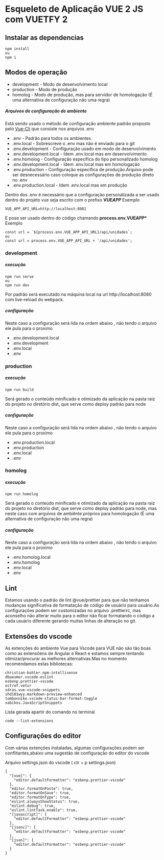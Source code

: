 # Esqueleto de Aplicação VUE 2 JS com VUETFY 2

## Instalar as dependencias

```
npm install
ou
npm i
```

## Modos de operação

- development - Modo de desenvolvimento local
- production - Modo de produção
- homolog - Modo de produção, mas para servidor de homologação (É uma alternativa de configuração não uma regra)

##### Arquivos de configuração de ambiente

Está sendo usado o método de configuração ambiente padrão proposto pelo [Vue-Cli](https://cli.vuejs.org/guide/mode-and-env.html#environment-variables) que consiste nos arquivos .env

- .env - Padrão para todos os ambientes
- .env.local - Sobrescreve o .env mas não é enviado para o git
- .env.development - Configuração usado em modo de desenvolvimento
- .env.development.local - Idem .env.local mas em desenvolvimento
- .env.homolog - Configuração específica do tipo personalizado homolog
- .env.development.local - Idem .env.local mas em homologação
- .env.production - Configuração específica de produção.Arquivo pode ser desnecessário caso coloque as configurações de produção direto no .env
- .env.production.local - Idem .env.local mas em produção

Dentro dos .env é necessário que a configuração personalizada a ser usado dentro do projeto vue seja escrito com o prefixo <strong>VUE*APP*</strong>
Exemplo

```
VUE_APP_API_URL=http://localhost:8081
```

E pose ser usado dentro do código chamando <strong>process.env.VUE*APP*\* </strong>
Exemplo

```
const url = `${process.env.VUE_APP_API_URL}/api/unidades`;
ou
const url = process.env.VUE_APP_API_URL + '/api/unidades';
```

### development

##### execução

```
npm run serve
ou
npm run dev
```

Por padrão será executado na máquina local na url http://localhost:8080 com live-reload do webpack.

##### configuração

Neste caso a configuração será lida na ordem abaixo , não tendo o arquivo ele pula para o proximo

- .env.development.local
- .env.development
- .env.local
- .env

### production

##### execução

```
npm run build
```

Será gerado o conteúdo minificado e otimizado da aplicação na pasta raiz do projeto no diretório dist, que serve como deploy padrão para node

##### configuração

Neste caso a configuração será lida na ordem abaixo , não tendo o arquivo ele pula para o proximo

- .env.production.local
- .env.production
- .env.local
- .env

### homolog

##### execução

```
npm run homolog
```

Será gerado o conteúdo minificado e otimizado da aplicação na pasta raiz do projeto no diretório dist, que serve como deploy padrão para node, mas neste caso com arquivos de ambiênte próprios para homologação (É uma alternativa de configuração não uma regra)

##### configuração

Neste caso a configuração será lida na ordem abaixo , não tendo o arquivo ele pula para o proximo

- .env.homolog.local
- .env.homolog
- .env.local
- .env

## Lint

Estamos usando o padrão de lint @vue/prettier para que não tenhamos mudanças significativa de formatação de código de usuário para usuário.As configurações podem ser customizadas no arquivo .prettierrc, mas aconselho não alterar muito para o editor não ficar formatando o código a cada usuário diferente gerando muitas linhas de alteração no git.

## Extensões do vscode

As extenções do ambiente Vue para Vscode para VUE não são tão boas como as extensõens de Angular e React e estamos sempre tentando otimizar/procurar as melhores alternativas.Mas no momento recomendamos estas bibliotecas:

```
christian-kohler.npm-intellisense
dbaeumer.vscode-eslint
esbenp.prettier-vscode
octref.vetur
sdras.vue-vscode-snippets
shd101wyy.markdown-preview-enhanced
tombonnike.vscode-status-bar-format-toggle
xabikos.JavaScriptSnippets
```

Lista gerada apartir do comando no terminal

```
code --list-extensions
```

## Configurações do editor

Com várias extenções instaladas, algumas configurações podem ser conflitantes,abaixo uma sugestão de configuração do editor do vscode

Arquivo settings.json do vscode ( ctr + p settings.json)

```
{
  "[vue]": {
    "editor.defaultFormatter": "esbenp.prettier-vscode"
  },
  "editor.formatOnPaste": true,
  "editor.formatOnSave": true,
  "editor.formatOnType": true,
  "eslint.alwaysShowStatus": true,
  "eslint.debug": true,
  "eslint.lintTask.enable": true,
  "[javascript]": {
    "editor.defaultFormatter": "esbenp.prettier-vscode"
  },
  "[jsonc]": {
    "editor.defaultFormatter": "esbenp.prettier-vscode"
  },
  "[json]": {
    "editor.defaultFormatter": "esbenp.prettier-vscode"
  }
}
```
